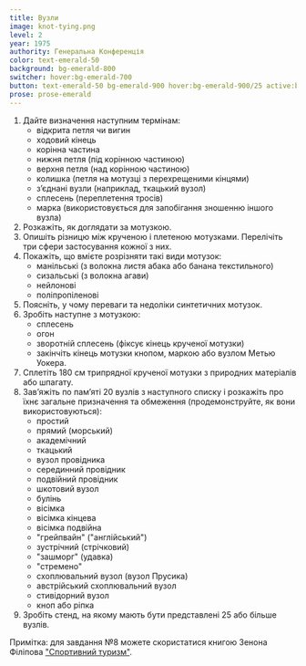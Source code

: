 ```yaml
---
title: Вузли
image: knot-tying.png
level: 2
year: 1975
authority: Генеральна Конференція
color: text-emerald-50
background: bg-emerald-800
switcher: hover:bg-emerald-700
button: text-emerald-50 bg-emerald-900 hover:bg-emerald-900/25 active:bg-emerald-700
prose: prose-emerald
---
```


1. Дайте визначення наступним термінам:
   - відкрита петля чи вигин
   - ходовий кінець
   - корінна частина
   - нижня петля (під корінною частиною)
   - верхня петля (над корінною частиною)
   - колишка (петля на мотузці з перехрещеними кінцями)
   - зʼєднані вузли (наприклад, ткацький вузол)
   - сплесень (переплетення тросів)
   - марка (використовується для запобігання зношенню іншого вузла)
2. Розкажіть, як доглядати за мотузкою.
3. Опишіть різницю між крученою і плетеною мотузками. Перелічіть три сфери застосування кожної з них.
4. Покажіть, що вмієте розрізняти такі види мотузок:
   - манільські (з волокна листя абака або банана текстильного)
   - сизальські (з волокна агави)
   - нейлонові
   - поліпропіленові
5. Поясніть, у чому переваги та недоліки синтетичних мотузок.
6. Зробіть наступне з мотузкою:
   - сплесень
   - огон
   - зворотній сплесень (фіксує кінець крученої мотузки)
   - закінчіть кінець мотузки кнопом, маркою або вузлом Метью Уокера.
7. Сплетіть 180 см трипрядної крученої мотузки з природних матеріалів або шпагату.
8. Завʼяжіть по памʼяті 20 вузлів з наступного списку і розкажіть про їхнє загальне призначення та обмеження (продемонструйте, як вони використовуються):
   - простий
   - прямий (морський)
   - академічний
   - ткацький
   - вузол провідника
   - серединний провідник
   - подвійний провідник
   - шкотовий вузол
   - булінь
   - вісімка
   - вісімка кінцева
   - вісімка подвійна
   - "грейпвайн" ("англійський")
   - зустрічний (стрічковий)
   - "зашморг" (удавка)
   - "стремено"
   - схоплювальний вузол (вузол Прусика)
   - австрійський схоплювальний вузол
   - стивідорний вузол
   - кноп або ріпка
9. Зробіть стенд, на якому мають бути представлені 25 або більше вузлів.

Примітка: для завдання №8 можете скористатися книгою Зенона Філіпова ["Спортивний туризм"](https://tourlib.net/books_ukr/filipov6-2-1.htm).
